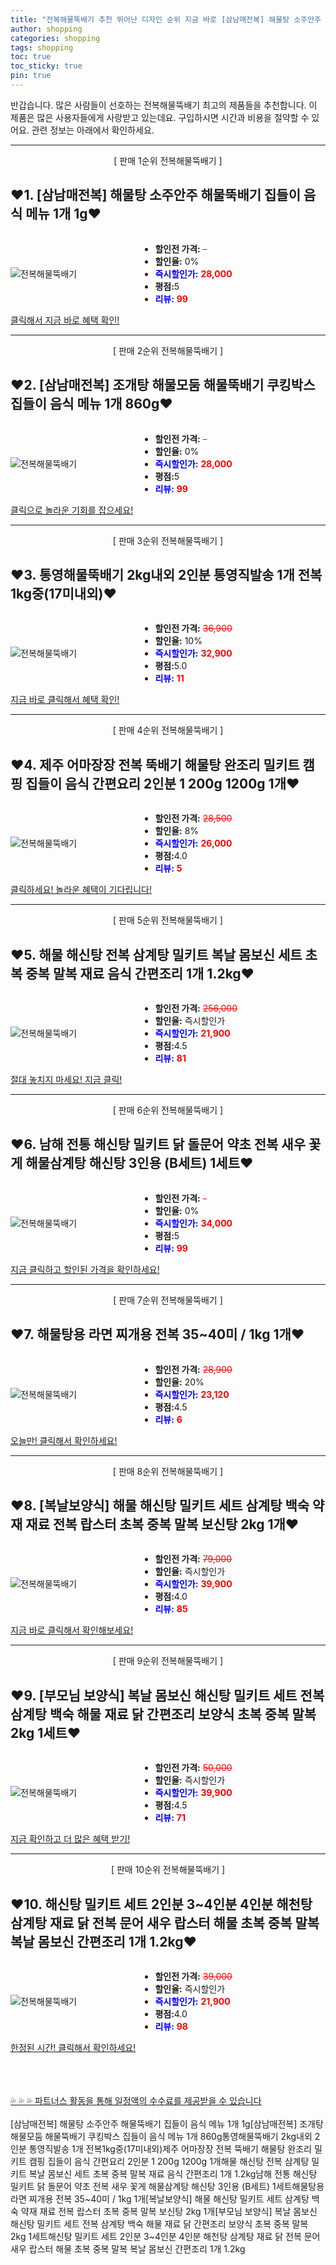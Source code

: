 ```yaml
---
title: "전복해물뚝배기 추천 뛰어난 디자인 순위 지금 바로 [삼남매전복] 해물탕 소주안주 해물뚝배기 집들이"
author: shopping
categories: shopping
tags: shopping
toc: true
toc_sticky: true
pin: true
---
```

반갑습니다. 많은 사람들이 선호하는 전복해물뚝배기 최고의 제품들을 추천합니다. 이 제품은 많은 사용자들에게 사랑받고 있는데요. 구입하시면 시간과 비용을 절약할 수 있어요. 관련 정보는 아래에서 확인하세요.

---
<p class="toplist" style="margin: 0 auto; display: block; width: fit-content;">[ 판매 1순위 전복해물뚝배기 ]</p>

<h2><strong>❤️1. [삼남매전복] 해물탕 소주안주 해물뚝배기 집들이 음식 메뉴 1개 1g❤️</strong></h2>

<div style="display: flex; align-items: center;">
    <div style="flex: 0.4;">
        <img src="https://thumbnail9.coupangcdn.com/thumbnails/remote/230x230ex/image/vendor_inventory/ae19/a8552515a36feb34c58e1b93284df7b0e84f3cf609adf08eb2da8297b1b9.jpg" alt="전복해물뚝배기" style="max-width: 100%;">
    </div>
    <div style="flex: 0.6; margin-left: 10px;">
        <ul>
            <li><strong>할인전 가격:</strong> <del style="color: red;">-</del></li>
            <li><strong>할인율:</strong> 0%</li>
            <li><span style='color:blue'><strong>즉시할인가:</strong></span> <span style='color:red'><strong>28,000</strong></span></li>
            <li><strong>평점:</strong>5</li>
            <li><span style='color:blue'><strong>리뷰:</strong></span> <span style='color:red'><strong>99</strong></span></li>
        </ul>
    </div>
</div>
<div class="center">
    <a href="https://selin100587001.github.io?lptag=AF9450613&subid=githubio&pageKey=8207135780&traceid=V0-153&itemId=23545766728&vendorItemId=90571967934" class="myButton">
        클릭해서 지금 바로 혜택 확인!
    </a>
</div>


---
<p class="toplist" style="margin: 0 auto; display: block; width: fit-content;">[ 판매 2순위 전복해물뚝배기 ]</p>

<h2><strong>❤️2. [삼남매전복] 조개탕 해물모둠 해물뚝배기 쿠킹박스 집들이 음식 메뉴 1개 860g❤️</strong></h2>

<div style="display: flex; align-items: center;">
    <div style="flex: 0.4;">
        <img src="https://thumbnail9.coupangcdn.com/thumbnails/remote/230x230ex/image/vendor_inventory/74f8/4952f6e265783c3e46a8703cc1265ef9ab60587200286d81c0801578fa72.jpg" alt="전복해물뚝배기" style="max-width: 100%;">
    </div>
    <div style="flex: 0.6; margin-left: 10px;">
        <ul>
            <li><strong>할인전 가격:</strong> <del style="color: red;">-</del></li>
            <li><strong>할인율:</strong> 0%</li>
            <li><span style='color:blue'><strong>즉시할인가:</strong></span> <span style='color:red'><strong>28,000</strong></span></li>
            <li><strong>평점:</strong>5</li>
            <li><span style='color:blue'><strong>리뷰:</strong></span> <span style='color:red'><strong>99</strong></span></li>
        </ul>
    </div>
</div>
<div class="center">
    <a href="https://selin100587001.github.io?lptag=AF9450613&subid=githubio&pageKey=8207135780&traceid=V0-153&itemId=23545766863&vendorItemId=90571968123" class="myButton">
        클릭으로 놀라운 기회를 잡으세요!
    </a>
</div>


---
<p class="toplist" style="margin: 0 auto; display: block; width: fit-content;">[ 판매 3순위 전복해물뚝배기 ]</p>

<h2><strong>❤️3. 통영해물뚝배기 2kg내외 2인분 통영직발송 1개 전복1kg중(17미내외)❤️</strong></h2>

<div style="display: flex; align-items: center;">
    <div style="flex: 0.4;">
        <img src="https://thumbnail10.coupangcdn.com/thumbnails/remote/230x230ex/image/vendor_inventory/a403/f26372c728dc106ae216b6e3364fe7a31160c83cd1950ecf3ebed0ffd331.jpg" alt="전복해물뚝배기" style="max-width: 100%;">
    </div>
    <div style="flex: 0.6; margin-left: 10px;">
        <ul>
            <li><strong>할인전 가격:</strong> <del style="color: red;">36,900</del></li>
            <li><strong>할인율:</strong> 10%</li>
            <li><span style='color:blue'><strong>즉시할인가:</strong></span> <span style='color:red'><strong>32,900</strong></span></li>
            <li><strong>평점:</strong>5.0</li>
            <li><span style='color:blue'><strong>리뷰:</strong></span> <span style='color:red'><strong>11</strong></span></li>
        </ul>
    </div>
</div>
<div class="center">
    <a href="https://selin100587001.github.io?lptag=AF9450613&subid=githubio&pageKey=215283295&traceid=V0-153&itemId=658242510&vendorItemId=4705751968" class="myButton">
        지금 바로 클릭해서 혜택 확인!
    </a>
</div>


---
<p class="toplist" style="margin: 0 auto; display: block; width: fit-content;">[ 판매 4순위 전복해물뚝배기 ]</p>

<h2><strong>❤️4. 제주 어마장장 전복 뚝배기 해물탕 완조리 밀키트 캠핑 집들이 음식 간편요리 2인분 1 200g 1200g 1개❤️</strong></h2>

<div style="display: flex; align-items: center;">
    <div style="flex: 0.4;">
        <img src="https://thumbnail8.coupangcdn.com/thumbnails/remote/230x230ex/image/vendor_inventory/03db/4f5dd5985e3b5f5704923d68f9d2704b24f404588bf4e5e2457b6aa3bd83.png" alt="전복해물뚝배기" style="max-width: 100%;">
    </div>
    <div style="flex: 0.6; margin-left: 10px;">
        <ul>
            <li><strong>할인전 가격:</strong> <del style="color: red;">28,500</del></li>
            <li><strong>할인율:</strong> 8%</li>
            <li><span style='color:blue'><strong>즉시할인가:</strong></span> <span style='color:red'><strong>26,000</strong></span></li>
            <li><strong>평점:</strong>4.0</li>
            <li><span style='color:blue'><strong>리뷰:</strong></span> <span style='color:red'><strong>5</strong></span></li>
        </ul>
    </div>
</div>
<div class="center">
    <a href="https://selin100587001.github.io?lptag=AF9450613&subid=githubio&pageKey=7276249558&traceid=V0-153&itemId=18567903157&vendorItemId=85666556719" class="myButton">
        클릭하세요! 놀라운 혜택이 기다립니다!
    </a>
</div>


---
<p class="toplist" style="margin: 0 auto; display: block; width: fit-content;">[ 판매 5순위 전복해물뚝배기 ]</p>

<h2><strong>❤️5. 해물 해신탕 전복 삼계탕 밀키트 복날 몸보신 세트 초복 중복 말복 재료 음식 간편조리 1개 1.2kg❤️</strong></h2>

<div style="display: flex; align-items: center;">
    <div style="flex: 0.4;">
        <img src="https://thumbnail9.coupangcdn.com/thumbnails/remote/230x230ex/image/vendor_inventory/4e38/1b182bab6e45c97b655f94d4dfd17d425f09e5309b5ee95afe0a6a9cedf0.png" alt="전복해물뚝배기" style="max-width: 100%;">
    </div>
    <div style="flex: 0.6; margin-left: 10px;">
        <ul>
            <li><strong>할인전 가격:</strong> <del style="color: red;">256,000</del></li>
            <li><strong>할인율:</strong> 즉시할인가</li>
            <li><span style='color:blue'><strong>즉시할인가:</strong></span> <span style='color:red'><strong>21,900</strong></span></li>
            <li><strong>평점:</strong>4.5</li>
            <li><span style='color:blue'><strong>리뷰:</strong></span> <span style='color:red'><strong>81</strong></span></li>
        </ul>
    </div>
</div>
<div class="center">
    <a href="https://selin100587001.github.io?lptag=AF9450613&subid=githubio&pageKey=7352400718&traceid=V0-153&itemId=18923226450&vendorItemId=86050274574" class="myButton">
        절대 놓치지 마세요! 지금 클릭!
    </a>
</div>


---
<p class="toplist" style="margin: 0 auto; display: block; width: fit-content;">[ 판매 6순위 전복해물뚝배기 ]</p>

<h2><strong>❤️6. 남해 전통 해신탕 밀키트 닭 돌문어 약초 전복 새우 꽃게 해물삼계탕 해신탕 3인용 (B세트) 1세트❤️</strong></h2>

<div style="display: flex; align-items: center;">
    <div style="flex: 0.4;">
        <img src="https://thumbnail7.coupangcdn.com/thumbnails/remote/230x230ex/image/vendor_inventory/a503/5bddabd69785275ae092f717261d324171a14d681aaeb2f4f7df8cdec78d.jpg" alt="전복해물뚝배기" style="max-width: 100%;">
    </div>
    <div style="flex: 0.6; margin-left: 10px;">
        <ul>
            <li><strong>할인전 가격:</strong> <del style="color: red;">-</del></li>
            <li><strong>할인율:</strong> 0%</li>
            <li><span style='color:blue'><strong>즉시할인가:</strong></span> <span style='color:red'><strong>34,000</strong></span></li>
            <li><strong>평점:</strong>5</li>
            <li><span style='color:blue'><strong>리뷰:</strong></span> <span style='color:red'><strong>99</strong></span></li>
        </ul>
    </div>
</div>
<div class="center">
    <a href="https://selin100587001.github.io?lptag=AF9450613&subid=githubio&pageKey=8243187384&traceid=V0-153&itemId=23721964835&vendorItemId=90746795182" class="myButton">
        지금 클릭하고 할인된 가격을 확인하세요!
    </a>
</div>


---
<p class="toplist" style="margin: 0 auto; display: block; width: fit-content;">[ 판매 7순위 전복해물뚝배기 ]</p>

<h2><strong>❤️7. 해물탕용 라면 찌개용 전복 35~40미 / 1kg 1개❤️</strong></h2>

<div style="display: flex; align-items: center;">
    <div style="flex: 0.4;">
        <img src="https://thumbnail6.coupangcdn.com/thumbnails/remote/230x230ex/image/vendor_inventory/e9b2/b010cd3d5a65abe1322804791876951dcb984a3b180b557a177eff59da72.jpg" alt="전복해물뚝배기" style="max-width: 100%;">
    </div>
    <div style="flex: 0.6; margin-left: 10px;">
        <ul>
            <li><strong>할인전 가격:</strong> <del style="color: red;">28,900</del></li>
            <li><strong>할인율:</strong> 20%</li>
            <li><span style='color:blue'><strong>즉시할인가:</strong></span> <span style='color:red'><strong>23,120</strong></span></li>
            <li><strong>평점:</strong>4.5</li>
            <li><span style='color:blue'><strong>리뷰:</strong></span> <span style='color:red'><strong>6</strong></span></li>
        </ul>
    </div>
</div>
<div class="center">
    <a href="https://selin100587001.github.io?lptag=AF9450613&subid=githubio&pageKey=7225544121&traceid=V0-153&itemId=21472964316&vendorItemId=88527250688" class="myButton">
        오늘만! 클릭해서 확인하세요!
    </a>
</div>


---
<p class="toplist" style="margin: 0 auto; display: block; width: fit-content;">[ 판매 8순위 전복해물뚝배기 ]</p>

<h2><strong>❤️8. [복날보양식] 해물 해신탕 밀키트 세트 삼계탕 백숙 약재 재료 전복 랍스터 초복 중복 말복 보신탕 2kg 1개❤️</strong></h2>

<div style="display: flex; align-items: center;">
    <div style="flex: 0.4;">
        <img src="https://thumbnail9.coupangcdn.com/thumbnails/remote/230x230ex/image/vendor_inventory/dd1f/8ab5a5336d88383c410cb9013f7a6323001a15945f39b6aff118596f213a.png" alt="전복해물뚝배기" style="max-width: 100%;">
    </div>
    <div style="flex: 0.6; margin-left: 10px;">
        <ul>
            <li><strong>할인전 가격:</strong> <del style="color: red;">79,000</del></li>
            <li><strong>할인율:</strong> 즉시할인가</li>
            <li><span style='color:blue'><strong>즉시할인가:</strong></span> <span style='color:red'><strong>39,900</strong></span></li>
            <li><strong>평점:</strong>4.0</li>
            <li><span style='color:blue'><strong>리뷰:</strong></span> <span style='color:red'><strong>85</strong></span></li>
        </ul>
    </div>
</div>
<div class="center">
    <a href="https://selin100587001.github.io?lptag=AF9450613&subid=githubio&pageKey=7444937575&traceid=V0-153&itemId=15241943813&vendorItemId=82462740321" class="myButton">
        지금 바로 클릭해서 확인해보세요!
    </a>
</div>


---
<p class="toplist" style="margin: 0 auto; display: block; width: fit-content;">[ 판매 9순위 전복해물뚝배기 ]</p>

<h2><strong>❤️9. [부모님 보양식] 복날 몸보신 해신탕 밀키트 세트 전복 삼계탕 백숙 해물 재료 닭 간편조리 보양식 초복 중복 말복 2kg 1세트❤️</strong></h2>

<div style="display: flex; align-items: center;">
    <div style="flex: 0.4;">
        <img src="https://thumbnail8.coupangcdn.com/thumbnails/remote/230x230ex/image/vendor_inventory/e805/2559d8b56ea4b8e45d147fb32e321f54c576a2f748a52e44d436cc43ce0a.png" alt="전복해물뚝배기" style="max-width: 100%;">
    </div>
    <div style="flex: 0.6; margin-left: 10px;">
        <ul>
            <li><strong>할인전 가격:</strong> <del style="color: red;">50,000</del></li>
            <li><strong>할인율:</strong> 즉시할인가</li>
            <li><span style='color:blue'><strong>즉시할인가:</strong></span> <span style='color:red'><strong>39,900</strong></span></li>
            <li><strong>평점:</strong>4.5</li>
            <li><span style='color:blue'><strong>리뷰:</strong></span> <span style='color:red'><strong>71</strong></span></li>
        </ul>
    </div>
</div>
<div class="center">
    <a href="https://selin100587001.github.io?lptag=AF9450613&subid=githubio&pageKey=6585876584&traceid=V0-153&itemId=23651681657&vendorItemId=82079375838" class="myButton">
        지금 확인하고 더 많은 혜택 받기!
    </a>
</div>


---
<p class="toplist" style="margin: 0 auto; display: block; width: fit-content;">[ 판매 10순위 전복해물뚝배기 ]</p>

<h2><strong>❤️10. 해신탕 밀키트 세트 2인분 3~4인분 4인분 해천탕 삼계탕 재료 닭 전복 문어 새우 랍스터 해물 초복 중복 말복 복날 몸보신 간편조리 1개 1.2kg❤️</strong></h2>

<div style="display: flex; align-items: center;">
    <div style="flex: 0.4;">
        <img src="https://thumbnail9.coupangcdn.com/thumbnails/remote/230x230ex/image/vendor_inventory/1523/d6173f07a2ed7a4d2b5ebe8c5a9b51f2ea30a8638255d19e892fe1dd6715.png" alt="전복해물뚝배기" style="max-width: 100%;">
    </div>
    <div style="flex: 0.6; margin-left: 10px;">
        <ul>
            <li><strong>할인전 가격:</strong> <del style="color: red;">39,000</del></li>
            <li><strong>할인율:</strong> 즉시할인가</li>
            <li><span style='color:blue'><strong>즉시할인가:</strong></span> <span style='color:red'><strong>21,900</strong></span></li>
            <li><strong>평점:</strong>4.0</li>
            <li><span style='color:blue'><strong>리뷰:</strong></span> <span style='color:red'><strong>98</strong></span></li>
        </ul>
    </div>
</div>
<div class="center">
    <a href="https://selin100587001.github.io?lptag=AF9450613&subid=githubio&pageKey=7424651922&traceid=V0-153&itemId=23303570236&vendorItemId=90335611094" class="myButton">
        한정된 시간! 클릭해서 확인하세요!
    </a>
</div>

<br><br><br>[💦 💦 💦 파트너스 활동을 통해 일정액의 수수료를 제공받을 수 있습니다](https://link.coupang.com/a/bcpT2c)<br><br>[삼남매전복] 해물탕 소주안주 해물뚝배기 집들이 음식 메뉴 1개 1g[삼남매전복] 조개탕 해물모둠 해물뚝배기 쿠킹박스 집들이 음식 메뉴 1개 860g통영해물뚝배기 2kg내외 2인분 통영직발송 1개 전복1kg중(17미내외)제주 어마장장 전복 뚝배기 해물탕 완조리 밀키트 캠핑 집들이 음식 간편요리 2인분 1 200g 1200g 1개해물 해신탕 전복 삼계탕 밀키트 복날 몸보신 세트 초복 중복 말복 재료 음식 간편조리 1개 1.2kg남해 전통 해신탕 밀키트 닭 돌문어 약초 전복 새우 꽃게 해물삼계탕 해신탕 3인용 (B세트) 1세트해물탕용 라면 찌개용 전복 35~40미 / 1kg 1개[복날보양식] 해물 해신탕 밀키트 세트 삼계탕 백숙 약재 재료 전복 랍스터 초복 중복 말복 보신탕 2kg 1개[부모님 보양식] 복날 몸보신 해신탕 밀키트 세트 전복 삼계탕 백숙 해물 재료 닭 간편조리 보양식 초복 중복 말복 2kg 1세트해신탕 밀키트 세트 2인분 3~4인분 4인분 해천탕 삼계탕 재료 닭 전복 문어 새우 랍스터 해물 초복 중복 말복 복날 몸보신 간편조리 1개 1.2kg